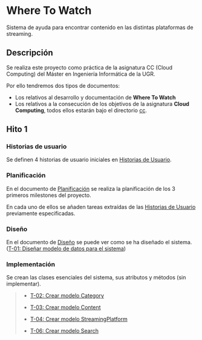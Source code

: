# Where To Watch

Sistema de ayuda para encontrar contenido en las distintas plataformas de streaming.

## Descripción

Se realiza este proyecto como práctica de la asignatura CC (Cloud Computing) del Máster en Ingeniería Informática de la UGR.

Por ello tendremos dos tipos de documentos:

* Los relativos al desarrollo y documentación de **Where To Watch**
* Los relativos a la consecución de los objetivos de la asignatura **Cloud Computing**, todos ellos estarán bajo el directorio [cc](./cc).

## Hito 1

### Historias de usuario

Se definen 4 historias de usuario iniciales en [Historias de Usuario](./documentation/hu.md).

### Planificación

En el documento de [Planificación](./documentation/planning.md) se realiza la planificación de los 3 primeros milestones del proyecto.

En cada uno de ellos se añaden tareas extraídas de las [Historias de Usuario](./documentation/hu.md) previamente especificadas.

### Diseño

En el documento de [Diseño](./documentation/design.md) se puede ver como se ha diseñado el sistema. ([T-01: Diseñar modelo de datos para el sistema](https://github.com/Josalmer/where-to-watch/issues/9))

### Implementación

Se crean las clases esenciales del sistema, sus atributos y métodos (sin implementar).
>* [T-02: Crear modelo Category](https://github.com/Josalmer/where-to-watch/issues/10)
>
>* [T-03: Crear modelo Content](https://github.com/Josalmer/where-to-watch/issues/11)
>
>* [T-04: Crear modelo StreamingPlatform](https://github.com/Josalmer/where-to-watch/issues/12)
>
>* [T-06: Crear modelo Search](https://github.com/Josalmer/where-to-watch/issues/14)
